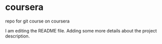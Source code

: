 # coursera
repo for git course on coursera 

I am editing the README file. Adding some more details about the project description.
